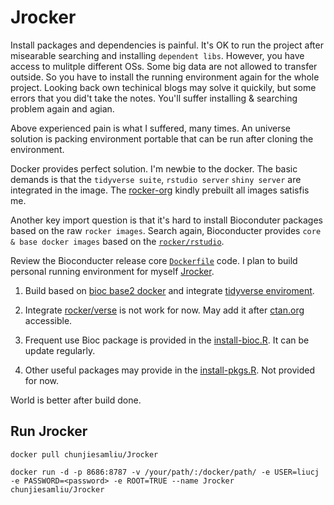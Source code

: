 # Jrocker

Install packages and dependencies is painful. It's OK to run the project after misearable searching and installing `dependent libs`. However, you have access to mulitple different OSs. Some big data are not allowed to transfer outside. So you have to install the running environment again for the whole project. Looking back own techinical blogs may solve it quickily, but some errors that you did't take the notes. You'll suffer installing & searching problem again and agian.

Above experienced pain is what I suffered, many times. An universe solution is packing environment portable that can be run after cloning the environment.

Docker provides perfect solution. I'm newbie to the docker. The basic demands is that the `tidyverse suite`, `rstudio server` `shiny server` are integrated in the image. The [rocker-org](https://github.com/rocker-org/rocker) kindly prebuilt all images satisfis me.

Another key import question is that it's hard to install Bioconduter packages based on the raw `rocker images`. Search again, Bioconducter provides `core & base docker images` based on the [`rocker/rstudio`](https://hub.docker.com/r/rocker/rstudio/).

Review the Bioconducter release core [`Dockerfile`](https://github.com/Bioconductor/bioc_docker/blob/master/out/release_core/Dockerfile) code. I plan to build personal running environment for myself [Jrocker](https://github.com/chunjie-sam-liu/jrocker).

1. Build based on [bioc base2 docker](https://hub.docker.com/r/bioconductor/release_core2/) and integrate [tidyverse enviroment](https://github.com/rocker-org/rocker-versioned/blob/master/tidyverse/devel/Dockerfile).

2. Integrate [rocker/verse](https://github.com/rocker-org/rocker-versioned/blob/master/verse/devel/Dockerfile) is not work for now. May add it after [ctan.org](http://ctan.org) accessible.

3. Frequent use Bioc package is provided in the [install-bioc.R](./install-bioc.R). It can be update regularly.

4. Other useful packages may provide in the [install-pkgs.R](./install-pkgs.R). Not provided for now.

World is better after build done.

## Run Jrocker

```Shell
docker pull chunjiesamliu/Jrocker

docker run -d -p 8686:8787 -v /your/path/:/docker/path/ -e USER=liucj -e PASSWORD=<password> -e ROOT=TRUE --name Jrocker chunjiesamliu/Jrocker
```